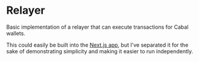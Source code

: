 # Relayer

Basic implementation of a relayer that can execute transactions for Cabal wallets.

This could easily be built into the [Next.js app](../web/README.md), but I've separated it for the sake of demonstrating simplicity and making it easier to run independently.
